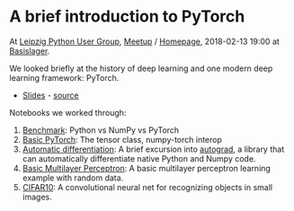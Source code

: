 A brief introduction to PyTorch
===============================

At [Leipzig Python User Group](https://twitter.com/lpyug),
[Meetup](https://www.meetup.com/de-DE/Leipzig-Python-User-Group/) /
[Homepage](https://lpug.github.io/), 2018-02-13 19:00 at
[Basislager](https://www.basislager.co/).

We looked briefly at the history of deep learning and one modern deep learning framework: PyTorch.

* [Slides](https://github.com/miku/pytorch-tour/blob/master/Slides.pdf) - [source](https://github.com/miku/pytorch-tour/blob/master/Slides.md)

Notebooks we worked through:

1. [Benchmark](https://github.com/miku/pytorch-tour/blob/master/1%20Benchmarks%20(python%20vs%20numpy).ipynb):
   Python vs NumPy vs PyTorch
2. [Basic
   PyTorch](https://github.com/miku/pytorch-tour/blob/master/2%20Basic%20PyTorch.ipynb):
   The tensor class, numpy-torch interop
3. [Automatic
   differentiation](https://github.com/miku/pytorch-tour/blob/master/3%20Autograd.ipynb):
   A brief excursion into [autograd](https://github.com/HIPS/autograd), a
   library that can automatically differentiate native Python and Numpy code.
4. [Basic Multilayer
   Perceptron](https://github.com/miku/pytorch-tour/blob/master/4%20Basic%20MLP.ipynb): A
   basic multilayer perceptron learning example with random data.
5. [CIFAR10](https://github.com/miku/pytorch-tour/blob/master/5%20CIFAR10.ipynb): A
   convolutional neural net for recognizing objects in small images.
